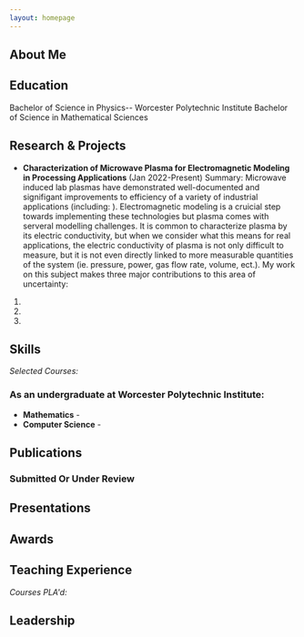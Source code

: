 ```yaml
---
layout: homepage
---
```


## About Me



## Education
Bachelor of Science in Physics-- Worcester Polytechnic Institute 
Bachelor of Science in Mathematical Sciences

## Research & Projects
- **Characterization of Microwave Plasma for Electromagnetic Modeling in Processing Applications** (Jan 2022-Present)
  Summary: Microwave induced lab plasmas have demonstrated well-documented and signifigant improvements to efficiency of a variety of industrial applications (including: ). Electromagnetic modeling is a cruicial step towards implementing these technologies but plasma comes with serveral modelling challenges. It is common to characterize plasma by its electric conductivity, but when we consider what this means for real applications, the electric conductivity of plasma is not only difficult to measure, but it is not even directly linked to more measurable quantities of the system (ie. pressure, power, gas flow rate, volume, ect.). My work on this subject makes three major contributions to this area of uncertainty:
1.
1.
1.

## Skills


*Selected Courses:*

### As an undergraduate at Worcester Polytechnic Institute:

- **Mathematics** - 
- **Computer Science** -




## Publications



### Submitted Or Under Review


## Presentations


## Awards


## Teaching Experience

*Courses PLA'd:*



## Leadership
